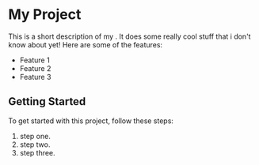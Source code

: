 # My Project

This is a short description of my . It does some really cool stuff that i don't know about yet! Here are some of the features:

- Feature 1
- Feature 2
- Feature 3

## Getting Started

To get started with this project, follow these steps:

1. step one.
2. step two.
3. step three.


